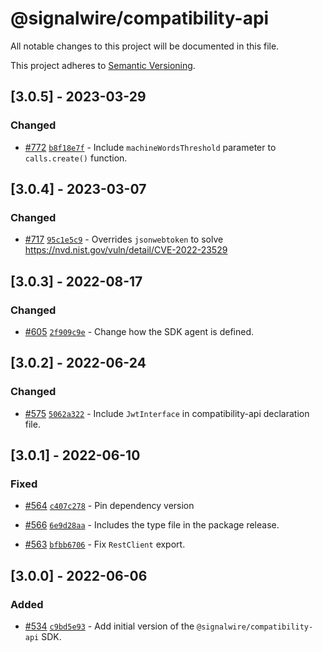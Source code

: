 # @signalwire/compatibility-api

All notable changes to this project will be documented in this file.

This project adheres to [Semantic Versioning](https://semver.org/spec/v2.0.0.html).

## [3.0.5] - 2023-03-29

### Changed

- [#772](https://github.com/signalwire/signalwire-js/pull/772) [`b8f18e7f`](https://github.com/signalwire/signalwire-js/commit/b8f18e7fb30a850faaf65991fd0d420b716eaa1f) - Include `machineWordsThreshold` parameter to `calls.create()` function.

## [3.0.4] - 2023-03-07

### Changed

- [#717](https://github.com/signalwire/signalwire-js/pull/717) [`95c1e5c9`](https://github.com/signalwire/signalwire-js/commit/95c1e5c9a2afc26ff4723aab560104a7657cba07) - Overrides `jsonwebtoken` to solve https://nvd.nist.gov/vuln/detail/CVE-2022-23529

## [3.0.3] - 2022-08-17

### Changed

- [#605](https://github.com/signalwire/signalwire-js/pull/605) [`2f909c9e`](https://github.com/signalwire/signalwire-js/commit/2f909c9ef670eeaed7b3444b9d4bf703bfbc3a1b) - Change how the SDK agent is defined.

## [3.0.2] - 2022-06-24

### Changed

- [#575](https://github.com/signalwire/signalwire-js/pull/575) [`5062a322`](https://github.com/signalwire/signalwire-js/commit/5062a32270209a102e0ded2a65459efd563bceb0) - Include `JwtInterface` in compatibility-api declaration file.

## [3.0.1] - 2022-06-10

### Fixed

- [#564](https://github.com/signalwire/signalwire-js/pull/564) [`c407c278`](https://github.com/signalwire/signalwire-js/commit/c407c278fb4f937cd42744c025109a7afffc43d4) - Pin dependency version

* [#566](https://github.com/signalwire/signalwire-js/pull/566) [`6e9d28aa`](https://github.com/signalwire/signalwire-js/commit/6e9d28aa71ed6fdb352dfbf3e17dd07ba63241ce) - Includes the type file in the package release.

- [#563](https://github.com/signalwire/signalwire-js/pull/563) [`bfbb6706`](https://github.com/signalwire/signalwire-js/commit/bfbb6706908d7a76ee660eb37f7419d002f7810c) - Fix `RestClient` export.

## [3.0.0] - 2022-06-06

### Added

- [#534](https://github.com/signalwire/signalwire-js/pull/534) [`c9bd5e93`](https://github.com/signalwire/signalwire-js/commit/c9bd5e939773c1e9701e18c646e817bbd70a255e) - Add initial version of the `@signalwire/compatibility-api` SDK.

